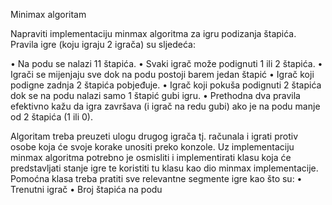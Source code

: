Minimax algoritam

Napraviti implementaciju minmax algoritma za igru podizanja štapića. Pravila igre (koju igraju 2 igrača) su sljedeća:

•	Na podu se nalazi 11 štapića.
•	Svaki igrač može podignuti 1 ili 2 štapića.
•	Igrači se mijenjaju sve dok na podu postoji barem jedan štapić
•	Igrač koji podigne zadnja 2 štapića pobjeđuje.
•	Igrač koji pokuša podignuti 2 štapića dok se na podu nalazi samo 1 štapić gubi igru.
•	Prethodna dva pravila efektivno kažu da igra završava (i igrač na redu gubi) ako je na podu manje od 2 štapića (1 ili 0).

Algoritam treba preuzeti ulogu drugog igrača tj. računala i igrati protiv osobe koja će svoje korake unositi preko konzole. Uz implementaciju minmax algoritma potrebno je osmisliti i implementirati klasu koja će predstavljati stanje igre te koristiti tu klasu kao dio minmax implementacije. Pomoćna klasa treba pratiti sve relevantne segmente igre kao što su:
•	Trenutni igrač
•	Broj štapića na podu
